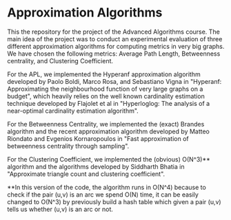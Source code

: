 # Approximation Algorithms

This the repository for the project of the Advanced Algorithms course.
The main idea of the project was to conduct an experimental evaluation of three different approximation algorithms for computing metrics in very big graphs. We have chosen the following metrics: Average Path Length, Betweenness centrality, and Clustering Coefficient.

For the APL, we implemented the Hyperanf approximation algorithm developed by Paolo Boldi, Marco Rosa, and Sebastiano Vigna in "Hyperanf: Approximating the neighbourhood function of very large graphs on a budget", which heavily relies on the well known cardinality estimation technique developed by Flajolet et al in "Hyperloglog: The analysis of a near-optimal cardinality estimation algorithm".

For the Betweenness Centrality, we implemented the (exact) Brandes algorithm and the recent approximation algorithm developed by Matteo Riondato and Evgenios Kornaropoulos in "Fast approximation of betweenness centrality through sampling".

For the Clustering Coefficient, we implemented the (obvious) O(N^3)** algorithm and the algorithms developed by Siddharth Bhatia in "Approximate triangle count and clustering coefficient".


**In this version of the code, the algorithm runs in O(N^4) because to check if the pair (u,v) is an arc we spend O(N) time, it can be easily changed to O(N^3) by previously build a hash table which given a pair (u,v) tells us whether (u,v) is an arc or not.